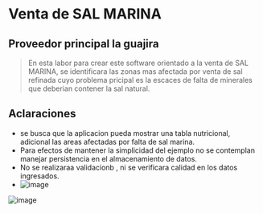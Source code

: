 #  Venta de SAL MARINA
## Proveedor principal la guajira 
> En esta labor para  crear este software orientado a la venta de SAL MARINA, se identificara las zonas mas afectada por venta de sal refinada cuyo problema pricipal es la escaces de falta de minerales que deberian contener la sal natural.
## Aclaraciones
+ se busca que la aplicacion pueda mostrar una tabla nutricional, adicional las areas afectadas por falta de sal marina.
+ Para efectos de mantener la simplicidad del ejemplo no se contemplan manejar persistencia en el almacenamiento de datos.
+ No se realizaraa validacionb , ni se verificara calidad en los datos ingresados.
+ ![image](https://github.com/silenius28/ejercicio1.github.io/assets/133064221/157acb03-4f1a-47cc-b1eb-df4b1d1a284b)

![image](https://github.com/silenius28/ejercicio1.github.io/assets/133064221/33c386e8-da24-43ef-92e7-a8c02dd3b6e1)
